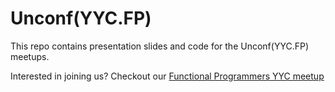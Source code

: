 # Unconf(YYC.FP)
This repo contains presentation slides and code for the Unconf(YYC.FP) meetups.

Interested in joining us? Checkout our [Functional Programmers YYC meetup](https://www.meetup.com/Functional-Programmers-YYC/) 

